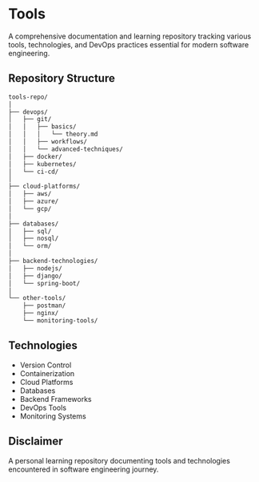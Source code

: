 # Tools

A comprehensive documentation and learning repository tracking various tools, technologies, and DevOps practices essential for modern software engineering.

## Repository Structure

```bash
tools-repo/
│
├── devops/
│   ├── git/
│   │   ├── basics/
│   │   │   └── theory.md
│   │   ├── workflows/
│   │   └── advanced-techniques/
│   ├── docker/
│   ├── kubernetes/
│   └── ci-cd/
│
├── cloud-platforms/
│   ├── aws/
│   ├── azure/
│   └── gcp/
│
├── databases/
│   ├── sql/
│   ├── nosql/
│   └── orm/
│
├── backend-technologies/
│   ├── nodejs/
│   ├── django/
│   └── spring-boot/
│
└── other-tools/
    ├── postman/
    ├── nginx/
    └── monitoring-tools/
```

## Technologies

- Version Control
- Containerization
- Cloud Platforms
- Databases
- Backend Frameworks
- DevOps Tools
- Monitoring Systems

## Disclaimer

A personal learning repository documenting tools and technologies encountered in software engineering journey.
